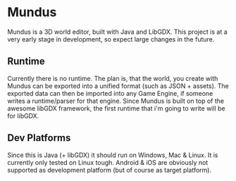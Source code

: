 # Mundus
Mundus is a 3D world editor, built with Java and LibGDX.
This project is at a very early stage in development, so expect large
changes in the future.

## Runtime
Currently there is no runtime. The plan is, that the world, you create with Mundus can be exported
into a unified format (such as JSON + assets). The exported data can then be imported into any Game Engine,
if someone writes a runtime/parser for that engine.
Since Mundus is built on top of the awesome libGDX framework, the first runtime that i'm going to write
will be for libGDX.

## Dev Platforms
Since this is Java (+ libGDX) it should run on Windows, Mac & Linux. It is currently only tested on Linux tough.
Android & iOS are obviously not supported as development platform (but of course as target platform). 